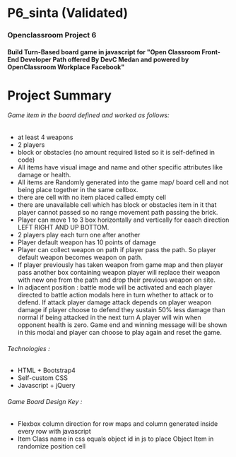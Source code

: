 # P6_sinta (Validated)
### Openclassroom Project 6 
#### Build Turn-Based board game in javascript for "Open Classroom Front-End Developer Path offered By DevC Medan and powered by OpenClassroom Workplace Facebook"

# Project Summary 
###### Game item in the board defined and worked as follows:
- at least 4 weapons
- 2 players
- block or obstacles (no amount required listed so it is self-defined in code)
- All items have visual image and name and other specific attributes like damage or health. 
- All items are Randomly generated into the game map/ board cell and not being place together in the same cellbox.
- there are cell with no item placed called empty cell
- there are unavailable cell which has block or obstacles item in it that player cannot passed so no range movement path passing the brick.
- Player can move 1  to 3 box horizontally and vertically for eaach direction LEFT RIGHT AND UP BOTTOM. 
- 2 players play each turn one after another
- Player default weapon has 10 points of damage
- Player can collect weapon on path if player pass the path. So player default weapon becomes weapon on path. 
- If player previously has taken weapon from game map and then player pass another box containing weapon player will replace their weapon with new one from the path and drop their previous weapon on site.
- In adjacent position : battle mode will be activated and each player directed to battle action modals here in turn whether to attack or to defend. If attack player damage attack depends on player weapon damage if player choose to defend they sustain 50% less damage than normal if being attacked in the next turn
A player will win when opponent health is zero. Game end and winning message will be shown in this modal and player can choose to play again and reset the game.

###### Technologies : 
- HTML + Bootstrap4
- Self-custom CSS 
- Javascript + jQuery

###### Game Board Design Key :
- Flexbox column direction for row maps and column generated inside every row with javascript
- Item Class name in css equals object id in js to place Object Item in randomize position cell
